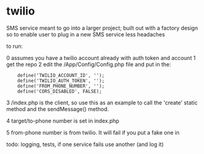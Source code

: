 # twilio
SMS service meant to go into a larger project; built out with a factory design so to enable user to plug in a new SMS service less headaches

to run:

0 assumes you have a twilio account already with auth token and account
1 get the repo
2 edit the /App/Config/Config.php file and put in the:

        define('TWILIO_ACCOUNT_ID', '');
        define('TWILIO_AUTH_TOKEN', '');
        define('FROM_PHONE_NUMBER', '');
        define('CORS_DISABLED', FALSE);

3 /index.php is the client, so use this as an example to call the 'create' static method and the sendMessage() method.

4 target/to-phone number is set in index.php

5 from-phone number is from twilio. It will fail if you put a fake one in

todo: logging, tests, if one service fails use another (and log it)
